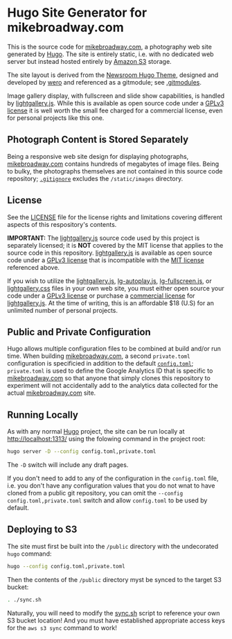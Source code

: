 # Hugo Site Generator for mikebroadway.com

This is the source code for [mikebroadway.com](http://mikebroadway.com),
a photography web site generated by [Hugo](https://gohugo.io/). The site is entirely static, i.e.
with no dedicated web server but instead hosted entirely by [Amazon S3](https://aws.amazon.com/s3/) storage.

The site layout is derived from the [Newsroom Hugo Theme](https://github.com/onweru/newsroom), designed
and developed by [wero](https://github.com/onweru) and referenced as a gitmodule; see [.gitmodules](/.gitmodules).

Image gallery display, with fullscreen and slide show capabilities, is handled by 
[lightgallery.js](https://sachinchoolur.github.io/lightgallery.js/). While this is available as open
source code under a [GPLv3 license](https://github.com/sachinchoolur/lightgallery.js/blob/master/LICENSE.md)
it is well worth the small fee charged for a commercial license, even for personal projects like this one.

## Photograph Content is Stored Separately

Being a responsive web site design for displaying photographs, [mikebroadway.com](http://mikebroadway.com)
contains hundreds of megabytes of image files. Being to bulky, the photographs themselves are not
contained in this source code repository; [`.gitignore`](/.gitignore) excludes the `/static/images` directory.

## License

See the [LICENSE](LICENSE.md) file for the license rights and limitations covering different aspects of this
respository's contents.

**IMPORTANT:** The [lightgallery.js](https://sachinchoolur.github.io/lightgallery.js/) source code used by
this project is separately licensed; it is **NOT** covered by the MIT license that applies to the source
code in this repository. [lightgallery.js](https://sachinchoolur.github.io/lightgallery.js/) is
available as open source code under a [GPLv3 license](https://github.com/sachinchoolur/lightgallery.js/blob/master/LICENSE.md)
that is incompatible with the [MIT license](LICENSE.md) referenced above.

If you wish to utilize the [lightgallery.js](/assets/js/lightgallery.js), [lg-autoplay.js](/assets/js/lg-autoplay.js),
[lg-fullscreen.js](/assets/js/lg-fullscreen.js), or [lightgallery.css](/assets/css/lightgallery.css) files in your
own web site, you must either open source your code under a [GPLv3 license](https://github.com/sachinchoolur/lightgallery.js/blob/master/LICENSE.md)
or purchase a [commercial license](https://sachinchoolur.github.io/lightgallery.js/docs/license.html) for
[lightgallery.js](https://sachinchoolur.github.io/lightgallery.js/). At the time of writing, this is an
affordable $18 (U.S) for an unlimited number of personal projects.

## Public and Private Configuration

Hugo allows multiple configuration files to be combined at build and/or run time. When building
[mikebroadway.com](http://mikebroadway.com), a second `private.toml` configuration is specificied
in addition to the default [`config.toml`](/config.toml); `private.toml` is used to define the
Google Analytics ID that is specific to [mikebroadway.com](http://mikebroadway.com) so that
anyone that simply clones this repository to experiment will not accidentally add to the analytics data
collected for the actual [mikebroadway.com](http://mikebroadway.com) site.

## Running Locally

As with any normal [Hugo](https://gohugo.io/) project, the site can be run locally at <http://localhost:1313/> using the folowing command in the project root:

```bash
hugo server -D --config config.toml,private.toml
```

The `-D` switch will include any draft pages. 

If you don't need to add to any of the configuration in the `config.toml` file, i.e. you don't have any
configuration values that you do not wnat to have cloned from a public git repository, you can omit
the `--config config.toml,private.toml` switch and allow `config.toml` to be used by default.

## Deploying to S3

The site must first be built into the `/public` directory with the undecorated `hugo` command:

```bash
hugo --config config.toml,private.toml
```

Then the contents of the `/public` directory myst be synced to the target S3 bucket:

```bash
. ./sync.sh
```

Naturally, you will need to modify the [sync.sh](/sync.sh) script to reference your own S3 bucket location! And you must have established appropriate access keys for the `aws s3 sync` command to work!

